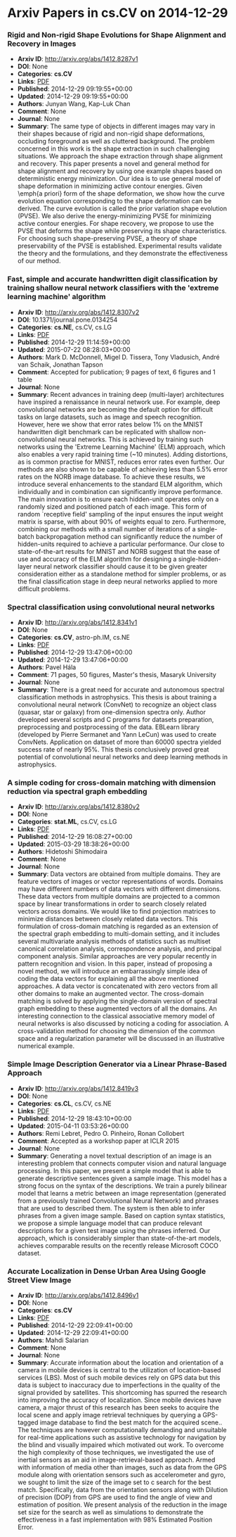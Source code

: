 # Arxiv Papers in cs.CV on 2014-12-29
### Rigid and Non-rigid Shape Evolutions for Shape Alignment and Recovery in Images
- **Arxiv ID**: http://arxiv.org/abs/1412.8287v1
- **DOI**: None
- **Categories**: **cs.CV**
- **Links**: [PDF](http://arxiv.org/pdf/1412.8287v1)
- **Published**: 2014-12-29 09:19:55+00:00
- **Updated**: 2014-12-29 09:19:55+00:00
- **Authors**: Junyan Wang, Kap-Luk Chan
- **Comment**: None
- **Journal**: None
- **Summary**: The same type of objects in different images may vary in their shapes because of rigid and non-rigid shape deformations, occluding foreground as well as cluttered background. The problem concerned in this work is the shape extraction in such challenging situations. We approach the shape extraction through shape alignment and recovery. This paper presents a novel and general method for shape alignment and recovery by using one example shapes based on deterministic energy minimization. Our idea is to use general model of shape deformation in minimizing active contour energies. Given \emph{a priori} form of the shape deformation, we show how the curve evolution equation corresponding to the shape deformation can be derived. The curve evolution is called the prior variation shape evolution (PVSE). We also derive the energy-minimizing PVSE for minimizing active contour energies. For shape recovery, we propose to use the PVSE that deforms the shape while preserving its shape characteristics. For choosing such shape-preserving PVSE, a theory of shape preservability of the PVSE is established. Experimental results validate the theory and the formulations, and they demonstrate the effectiveness of our method.



### Fast, simple and accurate handwritten digit classification by training shallow neural network classifiers with the 'extreme learning machine' algorithm
- **Arxiv ID**: http://arxiv.org/abs/1412.8307v2
- **DOI**: 10.1371/journal.pone.0134254
- **Categories**: **cs.NE**, cs.CV, cs.LG
- **Links**: [PDF](http://arxiv.org/pdf/1412.8307v2)
- **Published**: 2014-12-29 11:14:59+00:00
- **Updated**: 2015-07-22 08:28:03+00:00
- **Authors**: Mark D. McDonnell, Migel D. Tissera, Tony Vladusich, André van Schaik, Jonathan Tapson
- **Comment**: Accepted for publication; 9 pages of text, 6 figures and 1 table
- **Journal**: None
- **Summary**: Recent advances in training deep (multi-layer) architectures have inspired a renaissance in neural network use. For example, deep convolutional networks are becoming the default option for difficult tasks on large datasets, such as image and speech recognition. However, here we show that error rates below 1% on the MNIST handwritten digit benchmark can be replicated with shallow non-convolutional neural networks. This is achieved by training such networks using the 'Extreme Learning Machine' (ELM) approach, which also enables a very rapid training time (~10 minutes). Adding distortions, as is common practise for MNIST, reduces error rates even further. Our methods are also shown to be capable of achieving less than 5.5% error rates on the NORB image database. To achieve these results, we introduce several enhancements to the standard ELM algorithm, which individually and in combination can significantly improve performance. The main innovation is to ensure each hidden-unit operates only on a randomly sized and positioned patch of each image. This form of random `receptive field' sampling of the input ensures the input weight matrix is sparse, with about 90% of weights equal to zero. Furthermore, combining our methods with a small number of iterations of a single-batch backpropagation method can significantly reduce the number of hidden-units required to achieve a particular performance. Our close to state-of-the-art results for MNIST and NORB suggest that the ease of use and accuracy of the ELM algorithm for designing a single-hidden-layer neural network classifier should cause it to be given greater consideration either as a standalone method for simpler problems, or as the final classification stage in deep neural networks applied to more difficult problems.



### Spectral classification using convolutional neural networks
- **Arxiv ID**: http://arxiv.org/abs/1412.8341v1
- **DOI**: None
- **Categories**: **cs.CV**, astro-ph.IM, cs.NE
- **Links**: [PDF](http://arxiv.org/pdf/1412.8341v1)
- **Published**: 2014-12-29 13:47:06+00:00
- **Updated**: 2014-12-29 13:47:06+00:00
- **Authors**: Pavel Hála
- **Comment**: 71 pages, 50 figures, Master's thesis, Masaryk University
- **Journal**: None
- **Summary**: There is a great need for accurate and autonomous spectral classification methods in astrophysics. This thesis is about training a convolutional neural network (ConvNet) to recognize an object class (quasar, star or galaxy) from one-dimension spectra only. Author developed several scripts and C programs for datasets preparation, preprocessing and postprocessing of the data. EBLearn library (developed by Pierre Sermanet and Yann LeCun) was used to create ConvNets. Application on dataset of more than 60000 spectra yielded success rate of nearly 95%. This thesis conclusively proved great potential of convolutional neural networks and deep learning methods in astrophysics.



### A simple coding for cross-domain matching with dimension reduction via spectral graph embedding
- **Arxiv ID**: http://arxiv.org/abs/1412.8380v2
- **DOI**: None
- **Categories**: **stat.ML**, cs.CV, cs.LG
- **Links**: [PDF](http://arxiv.org/pdf/1412.8380v2)
- **Published**: 2014-12-29 16:08:27+00:00
- **Updated**: 2015-03-29 18:38:26+00:00
- **Authors**: Hidetoshi Shimodaira
- **Comment**: None
- **Journal**: None
- **Summary**: Data vectors are obtained from multiple domains. They are feature vectors of images or vector representations of words. Domains may have different numbers of data vectors with different dimensions. These data vectors from multiple domains are projected to a common space by linear transformations in order to search closely related vectors across domains. We would like to find projection matrices to minimize distances between closely related data vectors. This formulation of cross-domain matching is regarded as an extension of the spectral graph embedding to multi-domain setting, and it includes several multivariate analysis methods of statistics such as multiset canonical correlation analysis, correspondence analysis, and principal component analysis. Similar approaches are very popular recently in pattern recognition and vision. In this paper, instead of proposing a novel method, we will introduce an embarrassingly simple idea of coding the data vectors for explaining all the above mentioned approaches. A data vector is concatenated with zero vectors from all other domains to make an augmented vector. The cross-domain matching is solved by applying the single-domain version of spectral graph embedding to these augmented vectors of all the domains. An interesting connection to the classical associative memory model of neural networks is also discussed by noticing a coding for association. A cross-validation method for choosing the dimension of the common space and a regularization parameter will be discussed in an illustrative numerical example.



### Simple Image Description Generator via a Linear Phrase-Based Approach
- **Arxiv ID**: http://arxiv.org/abs/1412.8419v3
- **DOI**: None
- **Categories**: **cs.CL**, cs.CV, cs.NE
- **Links**: [PDF](http://arxiv.org/pdf/1412.8419v3)
- **Published**: 2014-12-29 18:43:10+00:00
- **Updated**: 2015-04-11 03:53:26+00:00
- **Authors**: Remi Lebret, Pedro O. Pinheiro, Ronan Collobert
- **Comment**: Accepted as a workshop paper at ICLR 2015
- **Journal**: None
- **Summary**: Generating a novel textual description of an image is an interesting problem that connects computer vision and natural language processing. In this paper, we present a simple model that is able to generate descriptive sentences given a sample image. This model has a strong focus on the syntax of the descriptions. We train a purely bilinear model that learns a metric between an image representation (generated from a previously trained Convolutional Neural Network) and phrases that are used to described them. The system is then able to infer phrases from a given image sample. Based on caption syntax statistics, we propose a simple language model that can produce relevant descriptions for a given test image using the phrases inferred. Our approach, which is considerably simpler than state-of-the-art models, achieves comparable results on the recently release Microsoft COCO dataset.



### Accurate Localization in Dense Urban Area Using Google Street View Image
- **Arxiv ID**: http://arxiv.org/abs/1412.8496v1
- **DOI**: None
- **Categories**: **cs.CV**
- **Links**: [PDF](http://arxiv.org/pdf/1412.8496v1)
- **Published**: 2014-12-29 22:09:41+00:00
- **Updated**: 2014-12-29 22:09:41+00:00
- **Authors**: Mahdi Salarian
- **Comment**: None
- **Journal**: None
- **Summary**: Accurate information about the location and orientation of a camera in mobile devices is central to the utilization of location-based services (LBS). Most of such mobile devices rely on GPS data but this data is subject to inaccuracy due to imperfections in the quality of the signal provided by satellites. This shortcoming has spurred the research into improving the accuracy of localization. Since mobile devices have camera, a major thrust of this research has been seeks to acquire the local scene and apply image retrieval techniques by querying a GPS-tagged image database to find the best match for the acquired scene.. The techniques are however computationally demanding and unsuitable for real-time applications such as assistive technology for navigation by the blind and visually impaired which motivated out work. To overcome the high complexity of those techniques, we investigated the use of inertial sensors as an aid in image-retrieval-based approach. Armed with information of media other than images, such as data from the GPS module along with orientation sensors such as accelerometer and gyro, we sought to limit the size of the image set to c search for the best match. Specifically, data from the orientation sensors along with Dilution of precision (DOP) from GPS are used to find the angle of view and estimation of position. We present analysis of the reduction in the image set size for the search as well as simulations to demonstrate the effectiveness in a fast implementation with 98% Estimated Position Error.



